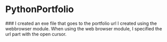 # PythonPortfolio
<p>
</p>
### I created an exe file that goes to the portfolio url I created using the webbrowser module. When using the web browser module, I specified the url part with the open cursor.
